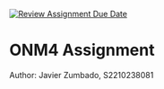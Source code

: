 [![Review Assignment Due Date](https://classroom.github.com/assets/deadline-readme-button-24ddc0f5d75046c5622901739e7c5dd533143b0c8e959d652212380cedb1ea36.svg)](https://classroom.github.com/a/ZjkBECn_)
# ONM4 Assignment
Author: Javier Zumbado, S2210238081

